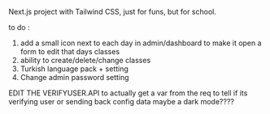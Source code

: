 Next.js project with Tailwind CSS, just for funs, but for school.

to do :
1. add a small icon next to each day in admin/dashboard to make it open a form to edit that days classes
2. ability to create/delete/change classes
3. Turkish language pack + setting
4. Change admin password setting

EDIT THE VERIFYUSER.API to actually get a var from the req to tell if its verifying user or sending back config data
maybe a dark mode????